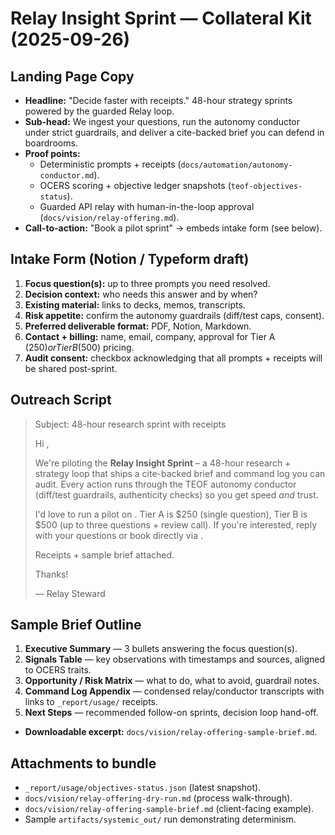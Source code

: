 # Relay Insight Sprint — Collateral Kit (2025-09-26)

## Landing Page Copy
- **Headline:** "Decide faster with receipts." 48-hour strategy sprints powered by
  the guarded Relay loop.
- **Sub-head:** We ingest your questions, run the autonomy conductor under strict
  guardrails, and deliver a cite-backed brief you can defend in boardrooms.
- **Proof points:**
  - Deterministic prompts + receipts (`docs/automation/autonomy-conductor.md`).
  - OCERS scoring + objective ledger snapshots (`teof-objectives-status`).
  - Guarded API relay with human-in-the-loop approval (`docs/vision/relay-offering.md`).
- **Call-to-action:** "Book a pilot sprint" → embeds intake form (see below).

## Intake Form (Notion / Typeform draft)
1. **Focus question(s):** up to three prompts you need resolved.
2. **Decision context:** who needs this answer and by when?
3. **Existing material:** links to decks, memos, transcripts.
4. **Risk appetite:** confirm the autonomy guardrails (diff/test caps, consent).
5. **Preferred deliverable format:** PDF, Notion, Markdown.
6. **Contact + billing:** name, email, company, approval for Tier A ($250) or
   Tier B ($500) pricing.
7. **Audit consent:** checkbox acknowledging that all prompts + receipts will be
   shared post-sprint.

## Outreach Script
> Subject: 48-hour research sprint with receipts
>
> Hi <Name>,
>
> We're piloting the **Relay Insight Sprint** – a 48-hour research + strategy
> loop that ships a cite-backed brief and command log you can audit. Every action
> runs through the TEOF autonomy conductor (diff/test guardrails, authenticity
> checks) so you get speed *and* trust.
>
> I'd love to run a pilot on <focus area>. Tier A is $250 (single question),
> Tier B is $500 (up to three questions + review call). If you're interested,
> reply with your questions or book directly via <link>.
>
> Receipts + sample brief attached.
>
> Thanks!
>
> — Relay Steward

## Sample Brief Outline
1. **Executive Summary** — 3 bullets answering the focus question(s).
2. **Signals Table** — key observations with timestamps and sources, aligned to
   OCERS traits.
3. **Opportunity / Risk Matrix** — what to do, what to avoid, guardrail notes.
4. **Command Log Appendix** — condensed relay/conductor transcripts with links to
   `_report/usage/` receipts.
5. **Next Steps** — recommended follow-on sprints, decision loop hand-off.
- **Downloadable excerpt:** `docs/vision/relay-offering-sample-brief.md`.

## Attachments to bundle
- `_report/usage/objectives-status.json` (latest snapshot).
- `docs/vision/relay-offering-dry-run.md` (process walk-through).
- `docs/vision/relay-offering-sample-brief.md` (client-facing example).
- Sample `artifacts/systemic_out/` run demonstrating determinism.
